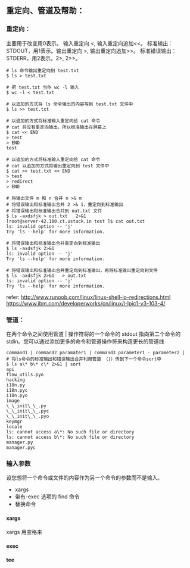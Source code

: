 ## 重定向、管道及帮助：
### 重定向：
主要用于改变用0表示。 输入重定向 <, 输入重定向追加<<。
标准输出：STDOUT，用1表示。输出重定向 >, 输出重定向追加>>。
标准错误输出：STDERR，用2表示。2>, 2>>。

```
# ls 命令输出重定向到 test.txt
$ ls > test.txt

# 把 test.txt 当作 wc -l 输入
$ wc -l < test.txt

# 以追加的方式将 ls 命令输出的内容写到 test.txt 文件中
$ ls >> test.txt

# 以追加的方式将标准输入重定向给 cat 命令
# cat 将没有重定向输出，所以标准输出在屏幕上
$ cat << END
> test
> END
test

# 以追加的方式将标准输入重定向给 cat 命令
# cat 以追加的方式将输出重定向到 test 文件中
$ cat >> test.txt << END
> test
> redirect
> END

# 将输出文件 m 和 n 合并 n >& m
# 将错误输出和标准输出合并 2 >& 1，重定向到标准输出
# 将错误输出和标准输出合并到 out.txt 文件
$ ls -axdsfjk > out.txt   2>&1
[root@server-42.100.ct.ustack.in test ]$ cat out.txt
ls: invalid option -- 'j'
Try 'ls --help' for more information.

# 将错误输出和标准输出合并重定向到标准输出
$ ls -axdsfjk 2>&1
ls: invalid option -- 'j'
Try 'ls --help' for more information.

# 将错误输出和标准输出合并重定向到标准输出，再将标准输出重定向到文件
$ ls -axdsfjk 2>&1   > out.txt
ls: invalid option -- 'j'
Try 'ls --help' for more information.
```

refer: http://www.runoob.com/linux/linux-shell-io-redirections.html
       https://www.ibm.com/developerworks/cn/linux/l-lpic1-v3-103-4/

### 管道：
在两个命令之间使用管道 | 操作符将的一个命令的 stdout 指向第二个命令的 stdin。您可以通过添加更多的命令和管道操作符来构造更长的管道线

```
command1 | command2 paramater1 | command3 parameter1 - parameter2 |
# 将ls命令的标准输出和错误输出合并利用管道 （|）传到下一个命令sort中
$ ls a\* b\* c\* 2>&1 | sort
api
flow_utils.pyo
hacking
i18n.py
i18n.pyc
i18n.pyo
image
\_\_init\_\_.py
\_\_init\_\_.pyc
\_\_init\_\_.pyo
keymgr
locale
ls: cannot access a\*: No such file or directory
ls: cannot access b\*: No such file or directory
manager.py
manager.pyc
```

### 输入参数
设您想将一个命令或文件的内容作为另一个命令的参数而不是输入。
- xargs
- 带有-exec 选项的 find 命令
- 替换命令


#### xargs
xargs 用空格来
#### exec

#### tee

